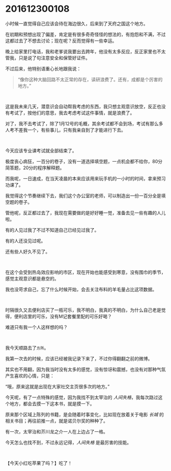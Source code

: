 # 201612300108

小时候一直觉得自己应该会待在海边很久，后来到了天府之国这个地方。

在初期和预想出现了偏差，肯定是有很多奇奇怪怪的想法的，有抱怨和不满，不过这都过去了不想去讨论；现在呢？反而觉得有一些幸运。

晚上给家里打电话，我和老爹说我要出去跨年，他没有太多反应，反正家里也不太管我，只是说了句注意安全和保管好证件。

不过后来，他特别语重心长地跟我说：

> “像你这种大脑回路不太正常的存在，读研浪费了。还有，成都是个厉害的地方。”

<br/>

这是我未来几天，潜意识会自动帮我考虑的东西，我只想主观意识放空，反正也没有考试了，按他们的意思，我去考虑考试这件事情，就是浪费了。 

对了，我不去考试了，除了1月12号的毛概，其余考试都不会到场，考试有那么多人考不差我一个，有些事儿，只有我亲自到了才能进行下去。

<br/>

今天应该专业课考试就全部结束了。

极度丧心病狂，一百分的卷子，没有一道选择填空题，一点机会都不给你，80分简答题，20分的程序解释题。

而我呢，一日速成，在当天凌晨的本来应该用来玩手机的一小时的时间，拿来预习功课了。

我觉得这个节奏继续下去，我们这个办公室的老师，可以制造出一份一百分全是填空题的卷子。

管他呢，反正都过去了，我现在需要做的是好好睡一觉，准备去见一些有趣的人儿啦。

有的人见过我了不过不知道自己已经见过我了。

有的人还没见过呢。

还有些人好久不见了。

<br/>

在这个会受到热岛效应影响的市区，现在开始也能感受到寒意，没有围巾的季节，感觉主观意识都是悬空的。

我也没苛求自己，忘了什么时候开始，会去关注布料的羊毛量占比这项数据。

<br/>

时隔很久又去便利店买了一瓶可乐，我不明白，我真的不明白，为什么自己老是觉得，便利店里的可乐，没有M记套餐里配的可乐好喝？

难道只有我一个人这样想的吗？

<br/>

我今天顺路去了`方所`。

我第一次去的时候，应该已经被我记录下来了，不过你得翻翻之前的微博。

其实也不用翻，因为我当时没有太多的感觉，没有惊讶和震撼，也没有对那种气氛产生喜欢的心情，只是：

“哦，原来这就是出现在大家社交主页很多次的地方。”

今天呢，有了一点特殊的感觉，因为我找不到太宰治的 *人间失格*，我每次路过这个地方，都会去摸一下这本书，就是摸一下。

原来那个区域上陈列的书籍，是会随着时事变化，比如现在放着关于电影 *长城* 的相关书目；再往前推一点，就是诺贝尔奖的种种了。

有一次，太宰治和芥川龙之介一人在上边占了一格。

今天怎么也找不到，不过永远记得，*人间失格* 是最厉害的技能。

<br/>

【今天小红吃苹果了吗？】吃了！
